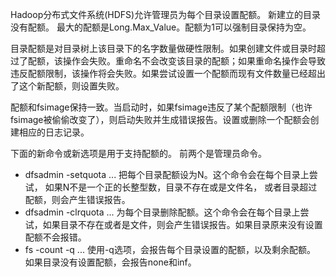 Hadoop分布式文件系统(HDFS)允许管理员为每个目录设置配额。 新建立的目录没有配额。 最大的配额是Long.Max_Value。配额为1可以强制目录保持为空。

目录配额是对目录树上该目录下的名字数量做硬性限制。如果创建文件或目录时超过了配额，该操作会失败。重命名不会改变该目录的配额；如果重命名操作会导致违反配额限制，该操作将会失败。如果尝试设置一个配额而现有文件数量已经超出了这个新配额，则设置失败。

配额和fsimage保持一致。当启动时，如果fsimage违反了某个配额限制（也许fsimage被偷偷改变了），则启动失败并生成错误报告。设置或删除一个配额会创建相应的日志记录。

下面的新命令或新选项是用于支持配额的。 前两个是管理员命令。

- dfsadmin -setquota <N> <directory>...<directory>
  把每个目录配额设为N。这个命令会在每个目录上尝试， 如果N不是一个正的长整型数，目录不存在或是文件名， 或者目录超过配额，则会产生错误报告。
- dfsadmin -clrquota <directory>...<director>
  为每个目录删除配额。这个命令会在每个目录上尝试，如果目录不存在或者是文件，则会产生错误报告。如果目录原来没有设置配额不会报错。
- fs -count -q <directory>...<directory>
  使用-q选项，会报告每个目录设置的配额，以及剩余配额。 如果目录没有设置配额，会报告none和inf。

